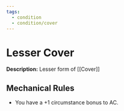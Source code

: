 ```yaml
---
tags:
  - condition
  - condition/cover
---
```

# Lesser Cover
**Description:** Lesser form of [[Cover]]

## Mechanical Rules

- You have a +1 circumstance bonus to AC.